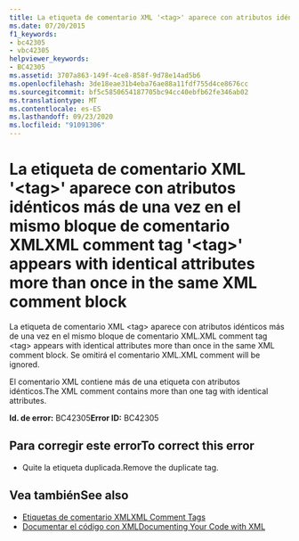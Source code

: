 ```yaml
---
title: La etiqueta de comentario XML '<tag>' aparece con atributos idénticos más de una vez en el mismo bloque de comentario XML
ms.date: 07/20/2015
f1_keywords:
- bc42305
- vbc42305
helpviewer_keywords:
- BC42305
ms.assetid: 3707a863-149f-4ce8-858f-9d78e14ad5b6
ms.openlocfilehash: 3de18eae31b4eba76ae88a11fdf755d4ce8676cc
ms.sourcegitcommit: bf5c5850654187705bc94cc40ebfb62fe346ab02
ms.translationtype: MT
ms.contentlocale: es-ES
ms.lasthandoff: 09/23/2020
ms.locfileid: "91091306"
---
```

# <a name="xml-comment-tag-tag-appears-with-identical-attributes-more-than-once-in-the-same-xml-comment-block"></a><span data-ttu-id="c4a23-102">La etiqueta de comentario XML '\<tag>' aparece con atributos idénticos más de una vez en el mismo bloque de comentario XML</span><span class="sxs-lookup"><span data-stu-id="c4a23-102">XML comment tag '\<tag>' appears with identical attributes more than once in the same XML comment block</span></span>

<span data-ttu-id="c4a23-103">La etiqueta de comentario XML \<tag> aparece con atributos idénticos más de una vez en el mismo bloque de comentario XML.</span><span class="sxs-lookup"><span data-stu-id="c4a23-103">XML comment tag \<tag> appears with identical attributes more than once in the same XML comment block.</span></span> <span data-ttu-id="c4a23-104">Se omitirá el comentario XML.</span><span class="sxs-lookup"><span data-stu-id="c4a23-104">XML comment will be ignored.</span></span>  
  
 <span data-ttu-id="c4a23-105">El comentario XML contiene más de una etiqueta con atributos idénticos.</span><span class="sxs-lookup"><span data-stu-id="c4a23-105">The XML comment contains more than one tag with identical attributes.</span></span>  
  
 <span data-ttu-id="c4a23-106">**Id. de error:** BC42305</span><span class="sxs-lookup"><span data-stu-id="c4a23-106">**Error ID:** BC42305</span></span>  
  
## <a name="to-correct-this-error"></a><span data-ttu-id="c4a23-107">Para corregir este error</span><span class="sxs-lookup"><span data-stu-id="c4a23-107">To correct this error</span></span>  
  
- <span data-ttu-id="c4a23-108">Quite la etiqueta duplicada.</span><span class="sxs-lookup"><span data-stu-id="c4a23-108">Remove the duplicate tag.</span></span>  
  
## <a name="see-also"></a><span data-ttu-id="c4a23-109">Vea también</span><span class="sxs-lookup"><span data-stu-id="c4a23-109">See also</span></span>

- [<span data-ttu-id="c4a23-110">Etiquetas de comentario XML</span><span class="sxs-lookup"><span data-stu-id="c4a23-110">XML Comment Tags</span></span>](../language-reference/xmldoc/index.md)
- [<span data-ttu-id="c4a23-111">Documentar el código con XML</span><span class="sxs-lookup"><span data-stu-id="c4a23-111">Documenting Your Code with XML</span></span>](../programming-guide/program-structure/documenting-your-code-with-xml.md)
